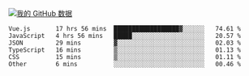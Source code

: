 [![我的 GitHub 数据](https://github-readme-stats.vercel.app/api?username=unbrain&?theme=dark)]()

<!--START_SECTION:waka-->

```text
Vue.js       17 hrs 56 mins  ██████████████████▓░░░░░░   74.61 %
JavaScript   4 hrs 56 mins   █████░░░░░░░░░░░░░░░░░░░░   20.57 %
JSON         29 mins         ▓░░░░░░░░░░░░░░░░░░░░░░░░   02.03 %
TypeScript   16 mins         ▒░░░░░░░░░░░░░░░░░░░░░░░░   01.13 %
CSS          15 mins         ▒░░░░░░░░░░░░░░░░░░░░░░░░   01.11 %
Other        6 mins          ░░░░░░░░░░░░░░░░░░░░░░░░░   00.46 %
```

<!--END_SECTION:waka-->

